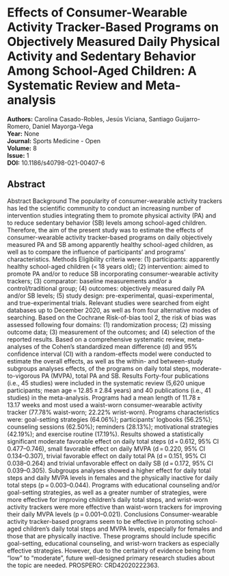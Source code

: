 # Effects of Consumer-Wearable Activity Tracker-Based Programs on Objectively Measured Daily Physical Activity and Sedentary Behavior Among School-Aged Children: A Systematic Review and Meta-analysis

**Authors:** Carolina Casado-Robles, Jesús Viciana, Santiago Guijarro-Romero, Daniel Mayorga-Vega  
**Year:** None  
**Journal:** Sports Medicine - Open  
**Volume:** 8  
**Issue:** 1  
**DOI:** 10.1186/s40798-021-00407-6  

## Abstract
Abstract                Background                The popularity of consumer-wearable activity trackers has led the scientific community to conduct an increasing number of intervention studies integrating them to promote physical activity (PA) and to reduce sedentary behavior (SB) levels among school-aged children. Therefore, the aim of the present study was to estimate the effects of consumer-wearable activity tracker-based programs on daily objectively measured PA and SB among apparently healthy school-aged children, as well as to compare the influence of participants’ and programs’ characteristics.                              Methods                Eligibility criteria were: (1) participants: apparently healthy school-aged children (< 18 years old); (2) intervention: aimed to promote PA and/or to reduce SB incorporating consumer-wearable activity trackers; (3) comparator: baseline measurements and/or a control/traditional group; (4) outcomes: objectively measured daily PA and/or SB levels; (5) study design: pre-experimental, quasi-experimental, and true-experimental trials. Relevant studies were searched from eight databases up to December 2020, as well as from four alternative modes of searching. Based on the Cochrane Risk-of-bias tool 2, the risk of bias was assessed following four domains: (1) randomization process; (2) missing outcome data; (3) measurement of the outcomes; and (4) selection of the reported results. Based on a comprehensive systematic review, meta-analyses of the Cohen’s standardized mean difference (d) and 95% confidence interval (CI) with a random-effects model were conducted to estimate the overall effects, as well as the within- and between-study subgroups analyses effects, of the programs on daily total steps, moderate-to-vigorous PA (MVPA), total PA and SB.                              Results                Forty-four publications (i.e., 45 studies) were included in the systematic review (5,620 unique participants; mean age = 12.85 ± 2.84 years) and 40 publications (i.e., 41 studies) in the meta-analysis. Programs had a mean length of 11.78 ± 13.17 weeks and most used a waist-worn consumer-wearable activity tracker (77.78% waist-worn; 22.22% wrist-worn). Programs characteristics were: goal-setting strategies (64.06%); participants’ logbooks (56.25%); counseling sessions (62.50%); reminders (28.13%); motivational strategies (42.19%); and exercise routine (17.19%). Results showed a statistically significant moderate favorable effect on daily total steps (d = 0.612, 95% CI 0.477–0.746), small favorable effect on daily MVPA (d = 0.220, 95% CI 0.134–0.307), trivial favorable effect on daily total PA (d = 0.151, 95% CI 0.038–0.264) and trivial unfavorable effect on daily SB (d = 0.172, 95% CI 0.039–0.305). Subgroups analyses showed a higher effect for daily total steps and daily MVPA levels in females and the physically inactive for daily total steps (p = 0.003–0.044). Programs with educational counseling and/or goal-setting strategies, as well as a greater number of strategies, were more effective for improving children’s daily total steps, and wrist-worn activity trackers were more effective than waist-worn trackers for improving their daily MVPA levels (p = 0.001–0.021).                              Conclusions                Consumer-wearable activity tracker-based programs seem to be effective in promoting school-aged children’s daily total steps and MVPA levels, especially for females and those that are physically inactive. These programs should include specific goal-setting, educational counseling, and wrist-worn trackers as especially effective strategies. However, due to the certainty of evidence being from “low” to “moderate”, future well-designed primary research studies about the topic are needed.                PROSPERO: CRD42020222363.

